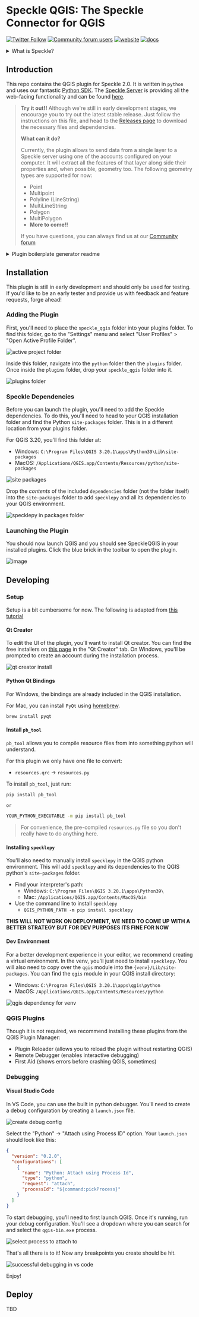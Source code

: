 # Speckle QGIS: The Speckle Connector for QGIS

[![Twitter Follow](https://img.shields.io/twitter/follow/SpeckleSystems?style=social)](https://twitter.com/SpeckleSystems) [![Community forum users](https://img.shields.io/discourse/users?server=https%3A%2F%2Fdiscourse.speckle.works&style=flat-square&logo=discourse&logoColor=white)](https://discourse.speckle.works) [![website](https://img.shields.io/badge/https://-speckle.systems-royalblue?style=flat-square)](https://speckle.systems) [![docs](https://img.shields.io/badge/docs-speckle.guide-orange?style=flat-square&logo=read-the-docs&logoColor=white)](https://speckle.guide/dev/)

<details>
  <summary>What is Speckle?</summary>

Speckle is the Open Source Data Platform for AEC. Speckle allows you to say goodbye to files: we give you object-level control of what you share, infinite versioning history & changelogs. Read more on [our website](https://speckle.systems).

</details>

## Introduction

This repo contains the QGIS plugin for Speckle 2.0. It is written in `python` and uses our fantastic [Python SDK](https://github.com/specklesystems/speckle-py). The [Speckle Server](https://github.com/specklesystems/Server) is providing all the web-facing functionality and can be found [here](https://github.com/specklesystems/Server).

> **Try it out!!**
> Although we're still in early development stages, we encourage you to try out the latest stable release.
> Just follow the instructions on this file, and head to the [Releases page](https://github.com/specklesystems/speckle-qgis/releases) to download the necessary files and dependencies.
>
> **What can it do?**
>
> Currently, the plugin allows to send data from a single layer to a Speckle server using one of the accounts configured on your computer. It will extract all the features of that layer along side their properties and, when possible, geometry too.
> The following geometry types are supported for now:
>
> - Point
> - Multipoint
> - Polyline (LineString)
> - MultiLineString
> - Polygon
> - MultiPolygon
> - **More to come!!**
>
> If you have questions, you can always find us at our [Community forum](https://speckle.community)

<details>
<summary> Plugin boilerplate generator readme
</summary>

Plugin Builder Results

Your plugin SpeckleQGIS was created in:
/Users/alan/Documents/Speckle/speckle_qgis

Your QGIS plugin directory is located at:
/Users/alan/Library/Application Support/QGIS/QGIS3/profiles/default/python/plugins

What's Next:

- Copy the entire directory containing your new plugin to the QGIS plugin
  directory

- Compile the resources file using pyrcc5

- Run the tests (`make test`)

- Test the plugin by enabling it in the QGIS plugin manager

- Customize it by editing the implementation file: `speckle_qgis.py`

- Create your own custom icon, replacing the default icon.png

- Modify your user interface by opening SpeckleQGIS_dialog_base.ui in Qt Designer

- You can use the Makefile to compile your Ui and resource files when
  you make changes. This requires GNU make (gmake)

For more information, see the PyQGIS Developer Cookbook at:
http://www.qgis.org/pyqgis-cookbook/index.html

(C) 2011-2018 GeoApt LLC - geoapt.com

</details>

## Installation

This plugin is still in early development and should only be used for testing. If you'd like to be an early tester and provide us with feedback and feature requests, forge ahead!

### Adding the Plugin

First, you'll need to place the `speckle_qgis` folder into your plugins folder. To find this folder, go to the "Settings" menu and select "User Profiles" > "Open Active Profile Folder".

![active project folder](https://user-images.githubusercontent.com/7717434/129204454-11685461-cfe2-483a-8f91-77b5e8e8107b.png)

Inside this folder, navigate into the `python` folder then the `plugins` folder. Once inside the `plugins` folder, drop your `speckle_qgis` folder into it.

![plugins folder](https://user-images.githubusercontent.com/7717434/129224685-896b6102-746c-4c86-84eb-55226161f9ac.png)

### Speckle Dependencies

Before you can launch the plugin, you'll need to add the Speckle dependencies. To do this, you'll need to head to your QGIS installation folder and find the Python `site-packages` folder. This is in a different location from your plugins folder.

For QGIS 3.20, you'll find this folder at:

- Windows: `C:\Program Files\QGIS 3.20.1\apps\Python39\Lib\site-packages`
- MacOS: `/Applications/QGIS.app/Contents/Resources/python/site-packages`

![site packages](https://user-images.githubusercontent.com/7717434/129223920-d7d428cf-5f56-44e9-a932-7ada175712aa.png)

Drop the _contents_ of the included `dependencies` folder (not the folder itself) into the `site-packages` folder to add `specklepy` and all its dependencies to your QGIS environment.

![specklepy in packages folder](https://user-images.githubusercontent.com/7717434/129224484-24afc749-4d41-4dbc-9d02-dff5ee5a7358.png)

### Launching the Plugin

You should now launch QGIS and you should see SpeckleQGIS in your installed plugins. Click the blue brick in the toolbar to open the plugin.

![image](https://user-images.githubusercontent.com/7717434/129228049-266a1e86-9b1b-48f4-b421-5e1757dd89ad.png)

## Developing

### Setup

Setup is a bit cumbersome for now. The following is adapted from [this tutorial](https://www.qgistutorials.com/en/docs/3/building_a_python_plugin.html#get-the-tools)

#### Qt Creator

To edit the UI of the plugin, you'll want to install Qt creator. You can find the free installers on [this page](https://www.qt.io/offline-installers) in the "Qt Creator" tab. On Windows, you'll be prompted to create an account during the installation process.

![qt creator install](https://user-images.githubusercontent.com/7717434/129229210-1899ae09-ec4f-4b52-bf18-99ca75e66292.png)

#### Python Qt Bindings

For Windows, the bindings are already included in the QGIS installation.

For Mac, you can install `PyQt` using [homebrew](https://brew.sh/).

```sh
brew install pyqt
```

#### Install `pb_tool`

`pb_tool` allows you to compile resource files from into something python will understand.

For this plugin we only have one file to convert:

- `resources.qrc` -> `resources.py`

To install `pb_tool`, just run:

```sh
pip install pb_tool

or

YOUR_PYTHON_EXECUTABLE -m pip install pb_tool
```

> For convenience, the pre-compiled `resources.py` file so you don't really have to do anything here.

#### Installing `specklepy`

You'll also need to manually install `specklepy` in the QGIS python environment. This will add `specklepy` and its dependencies to the QGIS python's `site-packages` folder.

- Find your interpreter's path:
  - Windows: `C:\Program Files\QGIS 3.20.1\apps\Python39\`
  - Mac: `/Applications/QGIS.app/Contents/MacOS/bin`
- Use the command line to install `specklepy`
  - `QGIS_PYTHON_PATH -m pip install specklepy`

**THIS WILL NOT WORK ON DEPLOYMENT, WE NEED TO COME UP WITH A BETTER STRATEGY BUT FOR DEV PURPOSES ITS FINE FOR NOW**

#### Dev Environment

For a better development experience in your editor, we recommend creating a virtual environment. In the venv, you'll just need to install `specklepy`. You will also need to copy over the `qgis` module into the `{venv}/Lib/site-packages`. You can find the `qgis` module in your QGIS install directory:

- Windows: `C:\Program Files\QGIS 3.20.1\apps\qgis\python`
- MacOS: `/Applications/QGIS.app/Contents/Resources/python`

![qgis dependency for venv](https://user-images.githubusercontent.com/7717434/129324330-1744cc1e-8657-4ef1-90eb-d1ffb2b0229e.png)

### QGIS Plugins

Though it is not required, we recommend installing these plugins from the QGIS Plugin Manager:

- Plugin Reloader (allows you to reload the plugin without restarting QGIS)
- Remote Debugger (enables interactive debugging)
- First Aid (shows errors before crashing QGIS, sometimes)

### Debugging

#### Visual Studio Code

In VS Code, you can use the built in python debugger. You'll need to create a debug configuration by creating a `launch.json` file.

![create debug config](https://user-images.githubusercontent.com/7717434/129330416-87513b88-4138-4fc8-ae73-5c2d2846ebd8.png)

Select the "Python" -> "Attach using Process ID" option. Your `launch.json` should look like this:

```json
{
  "version": "0.2.0",
  "configurations": [
    {
      "name": "Python: Attach using Process Id",
      "type": "python",
      "request": "attach",
      "processId": "${command:pickProcess}"
    }
  ]
}
```

To start debugging, you'll need to first launch QGIS. Once it's running, run your debug configuration. You'll see a dropdown where you can search for and select the `qgis-bin.exe` process.

![select process to attach to](https://user-images.githubusercontent.com/7717434/129324015-7a294488-235c-4004-bc6d-c147a4e597e6.png)

That's all there is to it! Now any breakpoints you create should be hit.

![successful debugging in vs code](https://user-images.githubusercontent.com/7717434/129324011-42ebd156-ba6b-4eca-8b67-22300eb462fc.png)

Enjoy!

## Deploy

TBD
